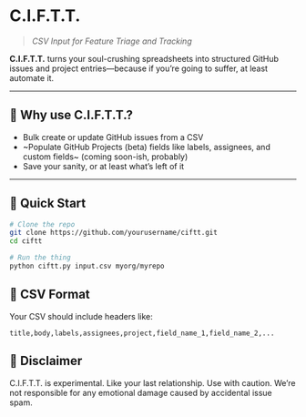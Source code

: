 # C.I.F.T.T.
> *CSV Input for Feature Triage and Tracking*

**C.I.F.T.T.** turns your soul-crushing spreadsheets into structured GitHub issues and project entries—because if you’re going to suffer, at least automate it.

---

## 🧠 Why use C.I.F.T.T.?

- Bulk create or update GitHub issues from a CSV  
- ~Populate GitHub Projects (beta) fields like labels, assignees, and custom fields~ (coming soon-ish, probably)
- Save your sanity, or at least what’s left of it  

---

## 🚀 Quick Start

```bash
# Clone the repo
git clone https://github.com/yourusername/ciftt.git
cd ciftt

# Run the thing
python ciftt.py input.csv myorg/myrepo
```

## 📄 CSV Format

Your CSV should include headers like:
```csv
title,body,labels,assignees,project,field_name_1,field_name_2,...
```

## 🤖 Disclaimer

C.I.F.T.T. is experimental. Like your last relationship. Use with caution.
We’re not responsible for any emotional damage caused by accidental issue spam.
